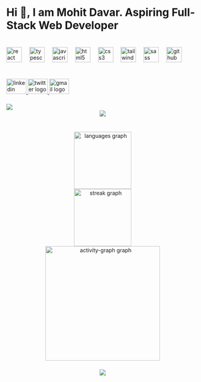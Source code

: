 <h1 align="left">Hi 👋, I am Mohit Davar. Aspiring Full-Stack Web Developer</h1>

###

<br clear="both">

<div align="left">
  <img src="https://cdn.jsdelivr.net/gh/devicons/devicon/icons/react/react-original.svg" height="40" alt="react logo"  />
  <img width="12" />
  <img src="https://cdn.jsdelivr.net/gh/devicons/devicon/icons/typescript/typescript-original.svg" height="40" alt="typescript logo"  />
  <img width="12" />
  <img src="https://cdn.jsdelivr.net/gh/devicons/devicon/icons/javascript/javascript-original.svg" height="40" alt="javascript logo"  />
  <img width="12" />
  <img src="https://skillicons.dev/icons?i=html" height="40" alt="html5 logo"  />
  <img width="12" />
  <img src="https://cdn.jsdelivr.net/gh/devicons/devicon/icons/css3/css3-original.svg" height="40" alt="css3 logo"  />
  <img width="12" />
  <img src="https://skillicons.dev/icons?i=tailwind" height="40" alt="tailwindcss logo"  />
  <img width="12" />
  <img src="https://cdn.jsdelivr.net/gh/devicons/devicon/icons/sass/sass-original.svg" height="40" alt="sass logo"  />
  <img width="12" />
  <img src="https://img.shields.io/badge/GitHub-181717?logo=github&logoColor=white&style=for-the-badge" height="40" alt="github logo"  />
  <img width="12" />
</div>

###

<br clear="both">

<div align="left">
  <a href="https://www.linkedin.com/in/mohit-davar-b85958281/" target="_blank">
    <img src="https://raw.githubusercontent.com/maurodesouza/profile-readme-generator/master/src/assets/icons/social/linkedin/default.svg" width="52" height="40" alt="linkedin logo"  />
  </a>
  <a href="https://twitter.com/davar_mohit" target="_blank">
    <img src="https://raw.githubusercontent.com/maurodesouza/profile-readme-generator/master/src/assets/icons/social/twitter/default.svg" width="52" height="40" alt="twitter logo"  />
  </a>
  <a href="mohitdavar2004@gmail.com" target="_blank">
    <img src="https://raw.githubusercontent.com/maurodesouza/profile-readme-generator/master/src/assets/icons/social/gmail/default.svg" width="52" height="40" alt="gmail logo"  />
  </a>
</div>

###

<img align="left" src="https://visitor-badge.laobi.icu/badge?page_id=Mohit-Davar.Mohit-Davar&left_color=black&right_color=aquamarine"  />

###
<br clear="both">

<div align="center">
  <img height="" src="https://media.licdn.com/dms/image/D4D12AQEZtPCuttD_iQ/article-cover_image-shrink_423_752/0/1697453573297?e=1721260800&v=beta&t=wlQG57NYaMkgvr3A1-O-SbFa9ZCTkFd9zBMIckniaxs"  />
</div>

###

<br clear="both">

<div align="center">
  <img src="https://github-readme-stats.vercel.app/api/top-langs?username=Mohit-Davar&locale=en&hide_title=false&layout=compact&card_width=320&langs_count=10&theme=radical&hide_border=true&order=2" height="150" alt="languages graph" /> <br>
  <img src="https://streak-stats.demolab.com?user=Mohit-Davar&locale=en&mode=daily&theme=dracula&hide_border=false&border_radius=5&order=3" height="150" alt="streak graph" /> <br>
  <img src="https://github-readme-activity-graph.vercel.app/graph?username=Mohit-Davar&radius=16&theme=react&area=true&order=5" height="300" alt="activity-graph graph"  />
</div>

###

<div align="center">
  <img height="" src="https://repository-images.githubusercontent.com/228240003/fa382e00-1bd2-11eb-992b-34d211d11cc2"  />
</div>

###

